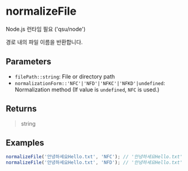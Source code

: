 # normalizeFile <Badge type="tip" text="JavaScript" />

<span class="node-required">Node.js 런타임 필요 ('qsu/node')</span>

경로 내의 파일 이름을 반환합니다.

## Parameters

- `filePath::string`: File or directory path
- `normalizationForm::'NFC'|'NFD'|'NFKC'|'NFKD'|undefined`: Normalization method (If value is `undefined`, `NFC` is used.)

## Returns

> string

## Examples

```javascript
normalizeFile('안녕하세요Hello.txt', 'NFC'); // '안녕하세요Hello.txt'
normalizeFile('안녕하세요Hello.txt', 'NFD'); // '안녕하세요Hello.txt'
```
